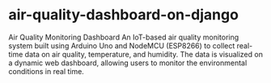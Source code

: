 # air-quality-dashboard-on-django
Air Quality Monitoring Dashboard An IoT-based air quality monitoring system built using Arduino Uno and NodeMCU (ESP8266) to collect real-time data on air quality, temperature, and humidity. The data is visualized on a dynamic web dashboard, allowing users to monitor the environmental conditions in real time.
